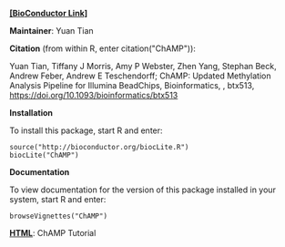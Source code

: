 **[[BioConductor Link]](https://bioconductor.org/packages/release/bioc/html/ChAMP.html)**

**Maintainer**: Yuan Tian <champ450k at gmail.com>

**Citation** (from within R, enter citation("ChAMP")):

Yuan Tian, Tiffany J Morris, Amy P Webster, Zhen Yang, Stephan Beck, Andrew Feber, Andrew E Teschendorff; ChAMP: Updated Methylation Analysis Pipeline for Illumina BeadChips, Bioinformatics, , btx513, https://doi.org/10.1093/bioinformatics/btx513

**Installation**

To install this package, start R and enter:
```
source("http://bioconductor.org/biocLite.R")
biocLite("ChAMP")
```

**Documentation**

To view documentation for the version of this package installed in your system, start R and enter:
```
browseVignettes("ChAMP")
```

**[HTML](https://www.bioconductor.org/packages/devel/bioc/vignettes/ChAMP/inst/doc/ChAMP.html)**: ChAMP Tutorial
